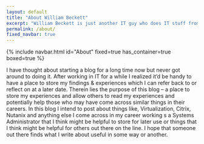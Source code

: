 ```yaml
---
layout: default
title: "About William Beckett"
excerpt: "William Beckett is just another IT guy who does IT stuff from Brisbane."
permalink: /about/
fixed_navbar: true
---
```


<div class="container">
  {% include navbar.html id="About" fixed=true has_container=true boxed=true %}
</div>

<section class="section">
    <div class="container">
        <div class="columns is-centered">
            <div class="column is-9">
                <p> I have thought about starting a blog for a long time now but never got around to doing it. After working in IT for a while I realized it’d be handy to have a place to store my findings & experiences which I can refer back to or reflect on at a later date. Therein lies the purpose of this blog – a place to store my experiences and allow others to read my experiences and potentially help those who may have come across similar things in their careers.
                In this blog I intend to post about things like, Virtualization, Citrix, Nutanix and anything else I come across in my career working s a Systems Administrator that I think might be helpful to store for later use or things that I think might be helpful for others out there on the line.
                I hope that someone out there finds what I write about useful in some way or another.
                </p>
            </div>
        </div>
    </div>
</section>
